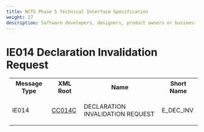 ```yaml
---
title: NCTS Phase 5 Technical Interface Specification
weight: 17
description: Software developers, designers, product owners or business analysts. Integrate your software with the ERMIS service
---
```

# IE014 Declaration Invalidation Request
<table cellspacing="0" style="border-collapse:collapse;margin-left:6pt">
 <tr>
  <th>
   Message Type
  </th>
  <th>
   XML Root
  </th>
  <th>
   Name
  </th>
  <th>
   Short Name
  </th>
 </tr>
 <tr style="height:14pt">
  <td style="">
   <p class="s3" style="">
    IE014
   </p>
  </td>
  <td style="">
   <a href="https://github.com/hmrc/transit-movements-validator/blob/main/conf/xsd/cc014c.xsd">
    CC014C
   </a>
  </td>
  <td style="">
   <p class="s3" style="">
    DECLARATION INVALIDATION REQUEST
   </p>
  </td>
  <td style="">
   E_DEC_INV
  </td>
 </tr>
</table>
